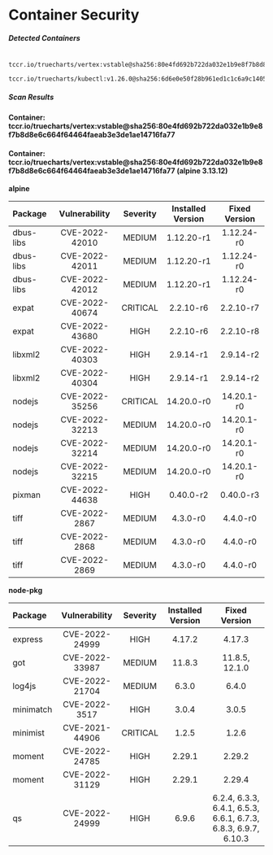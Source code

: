 # Container Security

##### Detected Containers

          tccr.io/truecharts/vertex:vstable@sha256:80e4fd692b722da032e1b9e8f7b8d8e6c664f64464faeab3e3de1ae14716fa77
          tccr.io/truecharts/kubectl:v1.26.0@sha256:6d6e0e50f28b961ed1c1c6a9c140553238641591fbdc9ac7c1a348636f78c552

##### Scan Results

**Container: tccr.io/truecharts/vertex:vstable@sha256:80e4fd692b722da032e1b9e8f7b8d8e6c664f64464faeab3e3de1ae14716fa77**

#### Container: tccr.io/truecharts/vertex:vstable@sha256:80e4fd692b722da032e1b9e8f7b8d8e6c664f64464faeab3e3de1ae14716fa77 (alpine 3.13.12)
    

**alpine**

      
| Package         |    Vulnerability   |   Severity  |  Installed Version | Fixed Version |
|:----------------|:------------------:|:-----------:|:------------------:|:-------------:|
| dbus-libs         |    CVE-2022-42010   |   MEDIUM  |  1.12.20-r1 | 1.12.24-r0 |
| dbus-libs         |    CVE-2022-42011   |   MEDIUM  |  1.12.20-r1 | 1.12.24-r0 |
| dbus-libs         |    CVE-2022-42012   |   MEDIUM  |  1.12.20-r1 | 1.12.24-r0 |
| expat         |    CVE-2022-40674   |   CRITICAL  |  2.2.10-r6 | 2.2.10-r7 |
| expat         |    CVE-2022-43680   |   HIGH  |  2.2.10-r6 | 2.2.10-r8 |
| libxml2         |    CVE-2022-40303   |   HIGH  |  2.9.14-r1 | 2.9.14-r2 |
| libxml2         |    CVE-2022-40304   |   HIGH  |  2.9.14-r1 | 2.9.14-r2 |
| nodejs         |    CVE-2022-35256   |   CRITICAL  |  14.20.0-r0 | 14.20.1-r0 |
| nodejs         |    CVE-2022-32213   |   MEDIUM  |  14.20.0-r0 | 14.20.1-r0 |
| nodejs         |    CVE-2022-32214   |   MEDIUM  |  14.20.0-r0 | 14.20.1-r0 |
| nodejs         |    CVE-2022-32215   |   MEDIUM  |  14.20.0-r0 | 14.20.1-r0 |
| pixman         |    CVE-2022-44638   |   HIGH  |  0.40.0-r2 | 0.40.0-r3 |
| tiff         |    CVE-2022-2867   |   MEDIUM  |  4.3.0-r0 | 4.4.0-r0 |
| tiff         |    CVE-2022-2868   |   MEDIUM  |  4.3.0-r0 | 4.4.0-r0 |
| tiff         |    CVE-2022-2869   |   MEDIUM  |  4.3.0-r0 | 4.4.0-r0 |

**node-pkg**

      
| Package         |    Vulnerability   |   Severity  |  Installed Version | Fixed Version |
|:----------------|:------------------:|:-----------:|:------------------:|:-------------:|
| express         |    CVE-2022-24999   |   HIGH  |  4.17.2 | 4.17.3 |
| got         |    CVE-2022-33987   |   MEDIUM  |  11.8.3 | 11.8.5, 12.1.0 |
| log4js         |    CVE-2022-21704   |   MEDIUM  |  6.3.0 | 6.4.0 |
| minimatch         |    CVE-2022-3517   |   HIGH  |  3.0.4 | 3.0.5 |
| minimist         |    CVE-2021-44906   |   CRITICAL  |  1.2.5 | 1.2.6 |
| moment         |    CVE-2022-24785   |   HIGH  |  2.29.1 | 2.29.2 |
| moment         |    CVE-2022-31129   |   HIGH  |  2.29.1 | 2.29.4 |
| qs         |    CVE-2022-24999   |   HIGH  |  6.9.6 | 6.2.4, 6.3.3, 6.4.1, 6.5.3, 6.6.1, 6.7.3, 6.8.3, 6.9.7, 6.10.3 |

